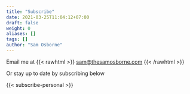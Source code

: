 ```yaml
---
title: "Subscribe"
date: 2021-03-25T11:04:12+07:00
draft: false
weight: 0
aliases: []
tags: []
author: "Sam Osborne"
---
```


Email me at {{< rawhtml >}} <a href="mailto:sam@thesamosborne.com">sam@thesamosborne.com</a> {{< /rawhtml >}}  

Or stay up to date by subscribing below

{{< subscribe-personal >}}